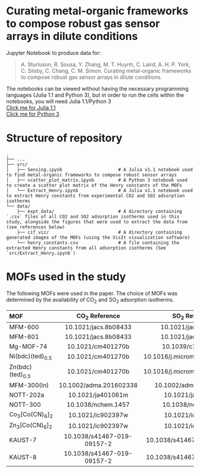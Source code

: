 # Curating metal-organic frameworks to compose robust gas sensor arrays in dilute conditions

Jupyter Notebook to produce data for:

> A. Sturluson, R. Sousa, Y. Zhang, M. T. Huynh, C. Laird, A. H. P. York, C. Silsby, C. Chang, C. M. Simon. Curating metal-organic frameworks to compose robust gas sensor arrays in dilute conditions.

The notebooks can be viewed without having the necessary programming languages (Julia 1.1 and Python 3), but in order to run the cells within the notebooks, you will need Julia 1.1/Python 3</br>
[Click me for Julia 1.1](https://julialang.org/)</br>
[Click me for Python 3](https://www.python.org/)</br>
# Structure of repository
```
.
├── ...
├── src/
│   ├── Sensing.ipynb                     # A Julia v1.1 notebook used to find metal-organic frameworks to compose robust sensor arrays
│   ├── scatter_plot_matrix.ipynb         # A Python 3 notebook used to create a scatter plot matrix of the Henry constants of the MOFs
│   └── Extract_Henry.ipynb               # A Julia v1.1 notebook used to extract Henry constants from experimental CO2 and SO2 adsorption isotherms
└── data/
    ├── expt_data/                        # A directory containing `.csv` files of all CO2 and SO2 adsorption isotherms used in this study, alongside the figures that were used to extract the data from (see references below)
    ├── cif_viz/                          # A directory containing generated images of the MOFs (using the VisIt visualization software)
    └── henry_constants.csv               # A file containing the extracted Henry constants from all adsorption isotherms (See `src/Extract_Henry.ipynb`)
```

# MOFs used in the study
The following MOFs were used in the paper. The choice of MOFs was determined by the availability of CO<sub>2</sub> and SO<sub>2</sub> adsorption isotherms.

| MOF | CO<sub>2</sub> Reference | SO<sub>2</sub> Reference |
| :--- |    :----:      | :----:         |
|MFM-600| 10.1021/jacs.8b08433 | 10.1021/jacs.8b08433 |
|MFM-601| 10.1021/jacs.8b08433 | 10.1021/jacs.8b08433 |
|Mg-MOF-74| 10.1021/cm401270b | 10.1039/c1ee01720a |
|Ni(bdc)(ted)<sub>0.5</sub>| 10.1021/cm401270b | 10.1016/j.micromeso.2009.11.026 |
|Zn(bdc)(ted)<sub>0.5</sub>| 10.1021/cm401270b | 10.1016/j.micromeso.2009.11.026 |
|MFM-300(In)| 10.1002/adma.201602338 | 10.1002/adma.201602338 |
|NOTT-202a | 10.1021/ja401061m | 10.1021/ja401061m |
|NOTT-300 | 10.1038/nchem.1457 | 10.1038/nchem.1457 |
|Co<sub>3</sub>[Co(CN)<sub>6</sub>]<sub>2</sub> | 10.1021/ic902397w | 10.1021/ic902397w |
|Zn<sub>3</sub>[Co(CN)<sub>6</sub>]<sub>2</sub> | 10.1021/ic902397w | 10.1021/ic902397w |
|KAUST-7 | 10.1038/s41467-019-09157-2 | 10.1038/s41467-019-09157-2 |
|KAUST-8 | 10.1038/s41467-019-09157-2 | 10.1038/s41467-019-09157-2 |

 
